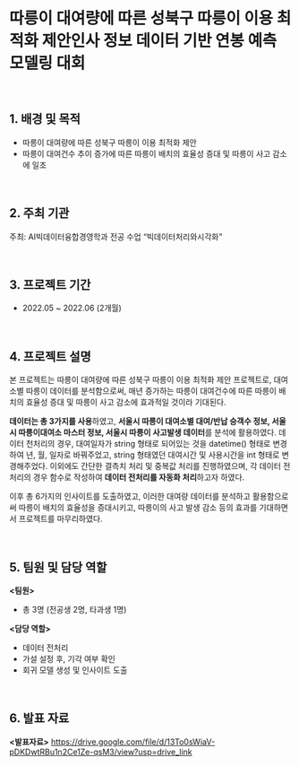 # 따릉이 대여량에 따른 성북구 따릉이 이용 최적화 제안인사 정보 데이터 기반 연봉 예측 모델링 대회 

<br/>

## 1. 배경 및 목적

- 따릉이 대여량에 따른 성북구 따릉이 이용 최적화 제안
- 따릉이 대여건수 추이 증가에 따른 따릉이 배치의 효율성 증대 및 따릉이 사고 감소에 일조
  
<br/>

## 2. 주최 기관

주최: AI빅데이터융합경영학과 전공 수업 “빅데이터처리와시각화”

<br/>

## 3. 프로젝트 기간

- 2022.05 ~ 2022.06 (2개월)
  
<br/>

## 4. 프로젝트 설명 
본 프로젝트는 따릉이 대여량에 따른 성북구 따릉이 이용 최적화 제안 프로젝트로, 대여소별 따릉이 데이터를 분석함으로써, 매년 증가하는 따릉이 대여건수에 따른 따릉이 배치의 효율성 증대 및 따릉이 사고 감소에 효과적일 것이라 기대된다.  

**데이터는 총 3가지를 사용**하였고, **서울시 따릉이 대여소별 대여/반납 승객수 정보, 서울시 따릉이대여소 마스터 정보, 서울시 따릉이 사고발생 데이터**를 분석에 활용하였다. 데이터 천처리의 경우, 대여일자가 string 형태로 되어있는 것을 datetime() 형태로 변경하여 년, 월, 일자로 바꿔주었고, string 형태였던 대여시간 및 사용시간을 int 형태로 변경해주었다. 이외에도 간단한 결측치 처리 및 중복값 처리를 진행하였으며, 각 데이터 전처리의 경우 함수로 작성하여 **데이터 전처리를 자동화 처리**하고자 하였다.  

이후 총 6가지의 인사이트를 도출하였고, 이러한 대여량 데이터를 분석하고 활용함으로써 따릉이 배치의 효율성을 증대시키고, 따릉이의 사고 발생 감소 등의 효과를 기대하면서 프로젝트를 마무리하였다.

<br/>

## 5. 팀원 및 담당 역할
**<팀원>**

- 총 3명 (전공생 2명, 타과생 1명)  


**<담당 역할>**

- 데이터 전처리
- 가설 설정 후, 기각 여부 확인
- 회귀 모델 생성 및 인사이트 도출

<br/>

## 6. 발표 자료

**<발표자료>**
https://drive.google.com/file/d/13To0sWiaV-pDKDwtRBu1n2Ce1Ze-qsM3/view?usp=drive_link













